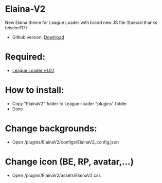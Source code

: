 # Elaina-V2
New Elaina theme for League Loader with brand new JS file
(Special thanks teiseire117)

 - Github version: [Download](https://codeload.github.com/Elaina69/Elaina-V2/zip/refs/tags/v1.3.1)

# Required: 
 - [League Loader v1.0.1](https://github.com/nomi-san/league-loader/actions/runs/4239760577)
 
# How to install:
 - Copy "ElainaV2" folder to League-loader "plugins" folder
 - Done


# Change backgrounds:
 - Open /plugins/ElainaV2/configs/ElainaV2_config.json
 
 
# Change icon (BE, RP, avatar,...)
 - Open /plugins/ElainaV2/assets/ElainaV2.css
